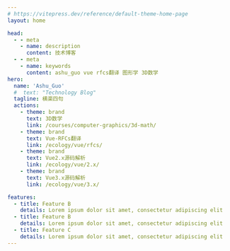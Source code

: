 ```yaml
---
# https://vitepress.dev/reference/default-theme-home-page
layout: home

head:
  - - meta
    - name: description
      content: 技术博客
  - - meta
    - name: keywords
      content: ashu_guo vue rfcs翻译 图形学 3D数学
hero:
  name: 'Ashu_Guo'
  #  text: "Technology Blog"
  tagline: 横渠四句
  actions:
    - theme: brand
      text: 3D数学
      link: /courses/computer-graphics/3d-math/
    - theme: brand
      text: Vue-RFCs翻译
      link: /ecology/vue/rfcs/
    - theme: brand
      text: Vue2.x源码解析
      link: /ecology/vue/2.x/
    - theme: brand
      text: Vue3.x源码解析
      link: /ecology/vue/3.x/

features:
  - title: Feature B
    details: Lorem ipsum dolor sit amet, consectetur adipiscing elit
  - title: Feature B
    details: Lorem ipsum dolor sit amet, consectetur adipiscing elit
  - title: Feature C
    details: Lorem ipsum dolor sit amet, consectetur adipiscing elit
---
```


